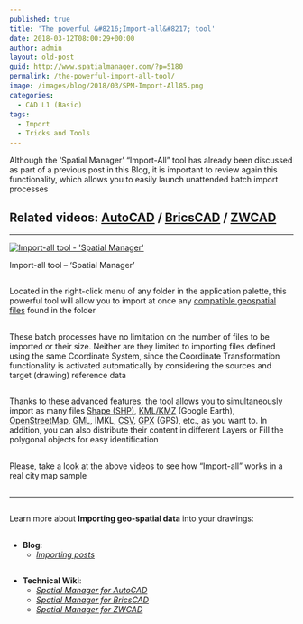 ```yaml
---
published: true
title: 'The powerful &#8216;Import-all&#8217; tool'
date: 2018-03-12T08:00:29+00:00
author: admin
layout: old-post
guid: http://www.spatialmanager.com/?p=5180
permalink: /the-powerful-import-all-tool/
image: /images/blog/2018/03/SPM-Import-All85.png
categories:
  - CAD L1 (Basic)
tags:
  - Import
  - Tricks and Tools
---
```

<p>
  Although the &#8216;Spatial Manager&#8217; &#8220;Import-All&#8221; tool has already been discussed as part of a previous post in this Blog, it is important to review again this functionality, which allows you to easily launch unattended batch import processes
</p>

<p>
  <!--more-->
</p>

<h2>
  Related videos: <span><a href="https://youtu.be/zy8TNtQ_s4Q?rel=0" target="_blank" rel="nofollow"><span>AutoCAD</span></a> </span>/ <span><a href="https://youtu.be/cK9tWNEFXqI?rel=0" target="_blank" rel="nofollow"><span>BricsCAD</span></a> </span>/ <span><a href="https://youtu.be/qjnRxGV2IQs?rel=0" target="_blank" rel="nofollow"><span>ZWCAD</span></a></span>
</h2>

* * *

<div>
  <a href="/images/blog/2018/03/Import-all-SPM-tool.png" target="_blank" rel="nofollow"><img src="/images/blog/2018/03/Import-all-SPM-tool-1024x517.png" alt="Import-all tool - 'Spatial Manager'" width="625" height="316" srcset="/images/blog/2018/03/Import-all-SPM-tool-1024x517.png 1024w, /images/blog/2018/03/Import-all-SPM-tool-300x151.png 300w, /images/blog/2018/03/Import-all-SPM-tool-768x388.png 768w, /images/blog/2018/03/Import-all-SPM-tool-624x315.png 624w, /images/blog/2018/03/Import-all-SPM-tool.png 1280w" sizes="(max-width: 625px) 100vw, 625px" /></a>
  
  <p>
    Import-all tool &#8211; &#8216;Spatial Manager&#8217;
  </p>
</div>

<h2>
</h2>

<p>
  Located in the right-click menu of any folder in the application palette, this powerful tool will allow you to import at once any <span><span><a href="http://wiki.spatialmanager.com/index.php/Spatial_Manager™_-_Data_Providers" target="_blank" rel="nofollow">compatible geospatial files</a></span></span> found in the folder
</p>

<h2>
</h2>

<p>
  These batch processes have no limitation on the number of files to be imported or their size. Neither are they limited to importing files defined using the same Coordinate System, since the Coordinate Transformation functionality is activated automatically by considering the sources and target (drawing) reference data
</p>

<h2>
</h2>

<p>
  Thanks to these advanced features, the tool allows you to simultaneously import as many files <span><a href="https://en.wikipedia.org/wiki/Shapefile" target="_blank" rel="nofollow">Shape (SHP)</a></span>, <span><a href="https://en.wikipedia.org/wiki/Keyhole_Markup_Language" target="_blank" rel="nofollow">KML/KMZ</a></span> (Google Earth), <span><a href="https://en.wikipedia.org/wiki/OpenStreetMap" target="_blank" rel="nofollow">OpenStreetMap</a></span>, <span><a href="https://en.wikipedia.org/wiki/Geography_Markup_Language" target="_blank" rel="nofollow">GML</a></span>, IMKL, <a href="https://en.wikipedia.org/wiki/Comma-separated_values" target="_blank" rel="nofollow">CSV</a>, <span><a href="https://en.wikipedia.org/wiki/GPS_Exchange_Format" target="_blank" rel="nofollow">GPX</a></span> (GPS), etc., as you want to. In addition, you can also distribute their content in different Layers or Fill the polygonal objects for easy identification
</p>

<h2>
</h2>

<p>
  Please, take a look at the above videos to see how &#8220;Import-all&#8221; works in a real city map sample
</p>

<h2>
</h2>

* * *

<h2>
</h2>

<p>
  Learn more about <strong>Importing geo-spatial data</strong> into your drawings:
</p>

## 

  * **Blog**: 
      * _<span><span><a href="http://www.spatialmanager.com/tag/import/" target="_blank" rel="nofollow">Importing posts</a></span></span>_

## 

  * **Technical Wiki**: 
      * _<span><a href="http://wiki.spatialmanager.com/index.php/Spatial_Manager™_for_AutoCAD_-_FAQs:_Import" target="_blank" rel="nofollow">Spatial Manager for AutoCAD</a></span>_
      * _<span><a href="http://wiki.spatialmanager.com/index.php/Spatial_Manager™_for_BricsCAD_-_FAQs:_Import" target="_blank" rel="nofollow">Spatial Manager for BricsCAD</a></span>_
      * _<span><a href="http://wiki.spatialmanager.com/index.php/Spatial_Manager™_for_ZWCAD_-_FAQs:_Import" target="_blank" rel="nofollow">Spatial Manager for ZWCAD</a></span>_<span><br /> </span>
